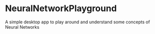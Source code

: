 # NeuralNetworkPlayground
A simple desktop app to play around and understand some concepts of Neural Networks
